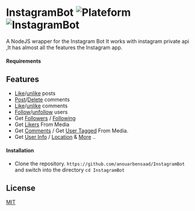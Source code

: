 # InstagramBot ![Plateform](https://img.shields.io/badge/platform-Linux%2FMacOS-red.svg) ![InstagramBot](https://img.shields.io/badge/InstagramBot-V.1.0.0-yellow.svg)
 A NodeJS wrapper for the Instagram Bot It works with instagram private api ,It has almost all the features the Instagram app.
 
#### Requirements
 
 
 
## Features

* [Like](https://github.com/anouarbensaad/InstagramBot/blob/master/media/likeEngine.js)/[unlike](https://github.com/anouarbensaad/InstagramBot/blob/master/media/likeEngine.js) posts 
* [Post](https://github.com/anouarbensaad/InstagramBot/blob/master/media/commentEngine.js)/[Delete](https://github.com/anouarbensaad/InstagramBot/blob/master/media/commentEngine.js) comments
* [Like](https://github.com/anouarbensaad/InstagramBot/blob/master/media/likecomEngine.js)/[unlike](https://github.com/anouarbensaad/InstagramBot/blob/master/media/likecomEngine.js) comments
* [Follow](https://github.com/anouarbensaad/InstagramBot/blob/master/freindship/followEngine.js)/[unfollow](https://github.com/anouarbensaad/InstagramBot/blob/master/freindship/followEngine.js) users
* Get [Followers](https://github.com/anouarbensaad/InstagramBot/blob/master/freindship/profileExtractor.js) / [Following](https://github.com/anouarbensaad/InstagramBot/blob/master/freindship/profileExtractor.js)
* Get [Likers](https://github.com/anouarbensaad/InstagramBot/blob/master/media/mediaExtractor.js) From Media
* Get [Comments](https://github.com/anouarbensaad/InstagramBot/blob/master/media/mediaExtractor.js) / Get [User Tagged](https://github.com/anouarbensaad/InstagramBot/blob/master/media/mediaExtractor.js) From Media.
* Get [User Info](https://github.com/anouarbensaad/InstagramBot/blob/master/feed/userfeed.js) / [Location](https://github.com/anouarbensaad/InstagramBot/blob/master/feed/locationfeed.js) & [More](https://github.com/anouarbensaad/InstagramBot/tree/master/feed) ..

#### Installation

* Clone the repository. `https://github.com/anouarbensaad/InstagramBot` and switch into the directory `cd InstagramBot`

## License

[MIT](LICENSE)
